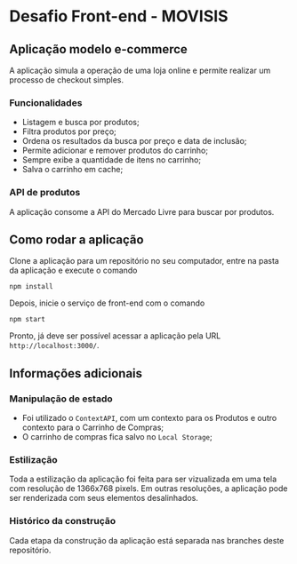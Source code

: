 # Desafio Front-end - MOVISIS

## Aplicação modelo e-commerce

A aplicação simula a operação de uma loja online e permite realizar um processo de checkout simples.

### Funcionalidades

* Listagem e busca por produtos;
* Filtra produtos por preço;
* Ordena os resultados da busca por preço e data de inclusão;
* Permite adicionar e remover produtos do carrinho;
* Sempre exibe a quantidade de itens no carrinho;
* Salva o carrinho em cache;

### API de produtos

A aplicação consome a API do Mercado Livre para buscar por produtos.

## Como rodar a aplicação

Clone a aplicação para um repositório no seu computador, entre na pasta da aplicação e execute o comando

```
npm install
```

Depois, inicie o serviço de front-end com o comando

```
npm start
```

Pronto, já deve ser possível acessar a aplicação pela URL `http://localhost:3000/`.

## Informações adicionais

### Manipulação de estado

  * Foi utilizado o `ContextAPI`, com um contexto para os Produtos e outro contexto para o Carrinho de Compras;
  * O carrinho de compras fica salvo no `Local Storage`;

### Estilização

 Toda a estilização da aplicação foi feita para ser vizualizada em uma tela com resolução de 1366x768 pixels. Em outras resoluções, a aplicação pode ser renderizada com seus elementos desalinhados.
  
### Histórico da construção

 Cada etapa da construção da aplicação está separada nas branches deste repositório.
